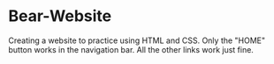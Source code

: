 # Bear-Website
Creating a website to practice using HTML and CSS. 
Only the "HOME" button works in the navigation bar. All the other links work just fine.
